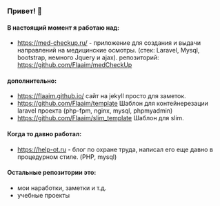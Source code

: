 ### Привет! :wave:
#### В настоящий момент я работаю над:
- https://med-checkup.ru/ - приложение для создания и выдачи направлений на медицинские осмотры. (стек: Laravel, Mysql, bootstrap, немного Jquery и ajax).  репозиторий: https://github.com/Flaaim/medCheckUp

#### дополнительно:
 - https://flaaim.github.io/ сайт на jekyll просто для заметок. 
 - https://github.com/Flaaim/template Шаблон для контейнерезации laravel проекта (php-fpm, nginx, mysql, phpmyadmin)
 - https://github.com/Flaaim/slim_template Шаблон для slim.

#### Когда то давно работал: 
- https://help-ot.ru - блог по охране труда, написал его еще давно в процедурном стиле. (PHP, mysql)

#### Остальные репозитории это: 
- мои наработки, заметки и т.д.
- учебные проекты
